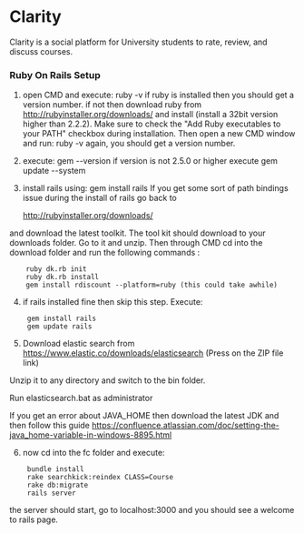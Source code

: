 # Clarity

Clarity is a social platform for University students to rate, review, and discuss courses.

### Ruby On Rails Setup

1) open CMD and execute: ruby -v if ruby is installed then you should get a version number. if not then download ruby from http://rubyinstaller.org/downloads/ and install
   (install a  32bit version higher than 2.2.2). Make sure to check the "Add Ruby executables to your PATH" checkbox during installation. Then open a new CMD window and run: ruby -v again, you should get a version number.

2) execute: gem --version if version is not 2.5.0 or higher execute gem update --system

3) install rails using: gem install rails
If you get some sort of path bindings issue during the install of rails go back to  

	http://rubyinstaller.org/downloads/  

and download the latest toolkit. 
The tool kit should download to your downloads folder. Go to it and unzip.
Then through CMD cd into the download folder and run the following commands :

		ruby dk.rb init
		ruby dk.rb install
		gem install rdiscount --platform=ruby (this could take awhile)

4) if rails installed fine then skip this step. Execute:

		gem install rails
		gem update rails
		
5) Download elastic search from https://www.elastic.co/downloads/elasticsearch (Press on the ZIP file link) 

Unzip it to any directory and switch to the bin folder.

Run elasticsearch.bat as administrator

If you get an error about JAVA_HOME then download the latest JDK and then follow this guide https://confluence.atlassian.com/doc/setting-the-java_home-variable-in-windows-8895.html
		
6) now cd into the fc folder and execute: 

		bundle install
		rake searchkick:reindex CLASS=Course
		rake db:migrate
		rails server
the server should start, go to localhost:3000 and you should see a welcome to rails page.  






